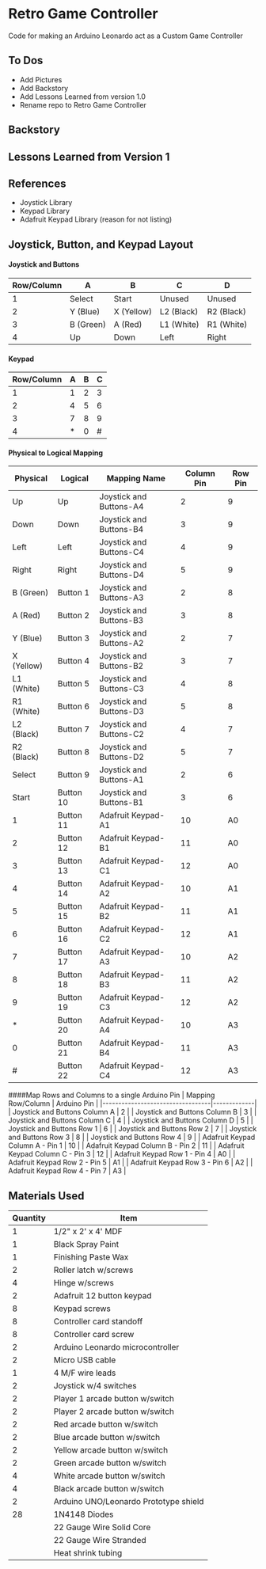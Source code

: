 # Retro Game Controller
Code for making an Arduino Leonardo act as a Custom Game Controller

## To Dos
- Add Pictures
- Add Backstory
- Add Lessons Learned from version 1.0
- Rename repo to Retro Game Controller

## Backstory

## Lessons Learned from Version 1

## References
- Joystick Library
- Keypad Library
- Adafruit Keypad Library (reason for not listing)

## Joystick, Button, and Keypad Layout
#### Joystick and Buttons
| Row/Column | A         | B          | C          | D          |
|------------|-----------|------------|------------|------------|
| 1          | Select    | Start      | Unused     | Unused     |
| 2          | Y (Blue)  | X (Yellow) | L2 (Black) | R2 (Black) |
| 3          | B (Green) | A (Red)    | L1 (White) | R1 (White) |
| 4          | Up        | Down       | Left       | Right      |
  
#### Keypad
| Row/Column | A   | B   | C   |
|------------|-----|-----|-----|
| 1          | 1   | 2   | 3   |
| 2          | 4   | 5   | 6   |
| 3          | 7   | 8   | 9   |
| 4          | *   | 0   | #   |

#### Physical to Logical Mapping
| Physical   | Logical   | Mapping Name            | Column Pin | Row Pin |
|------------|-----------|-------------------------|------------|---------|
| Up         | Up        | Joystick and Buttons-A4 | 2          | 9       |
| Down       | Down      | Joystick and Buttons-B4 | 3          | 9       |
| Left       | Left      | Joystick and Buttons-C4 | 4          | 9       |
| Right      | Right     | Joystick and Buttons-D4 | 5          | 9       |
| B (Green)  | Button 1  | Joystick and Buttons-A3 | 2          | 8       |
| A (Red)    | Button 2  | Joystick and Buttons-B3 | 3          | 8       |
| Y (Blue)   | Button 3  | Joystick and Buttons-A2 | 2          | 7       |
| X (Yellow) | Button 4  | Joystick and Buttons-B2 | 3          | 7       |
| L1 (White) | Button 5  | Joystick and Buttons-C3 | 4          | 8       |
| R1 (White) | Button 6  | Joystick and Buttons-D3 | 5          | 8       |
| L2 (Black) | Button 7  | Joystick and Buttons-C2 | 4          | 7       |
| R2 (Black) | Button 8  | Joystick and Buttons-D2 | 5          | 7       |
| Select     | Button 9  | Joystick and Buttons-A1 | 2          | 6       |
| Start      | Button 10 | Joystick and Buttons-B1 | 3          | 6       |
| 1          | Button 11 | Adafruit Keypad-A1      | 10         | A0      |
| 2          | Button 12 | Adafruit Keypad-B1      | 11         | A0      |
| 3          | Button 13 | Adafruit Keypad-C1      | 12         | A0      |
| 4          | Button 14 | Adafruit Keypad-A2      | 10         | A1      |
| 5          | Button 15 | Adafruit Keypad-B2      | 11         | A1      |
| 6          | Button 16 | Adafruit Keypad-C2      | 12         | A1      |
| 7          | Button 17 | Adafruit Keypad-A3      | 10         | A2      |
| 8          | Button 18 | Adafruit Keypad-B3      | 11         | A2      |
| 9          | Button 19 | Adafruit Keypad-C3      | 12         | A2      |
| *          | Button 20 | Adafruit Keypad-A4      | 10         | A3      |
| 0          | Button 21 | Adafruit Keypad-B4      | 11         | A3      |
| #          | Button 22 | Adafruit Keypad-C4      | 12         | A3      |

####Map Rows and Columns to a single Arduino Pin
| Mapping Row/Column               | Arduino Pin |
|----------------------------------|-------------|
| Joystick and Buttons Column A    | 2           |
| Joystick and Buttons Column B    | 3           |
| Joystick and Buttons Column C    | 4           |
| Joystick and Buttons Column D    | 5           |
| Joystick and Buttons Row 1       | 6           |
| Joystick and Buttons Row 2       | 7           |
| Joystick and Buttons Row 3       | 8           |
| Joystick and Buttons Row 4       | 9           |
| Adafruit Keypad Column A - Pin 1 | 10          |
| Adafruit Keypad Column B - Pin 2 | 11          |
| Adafruit Keypad Column C - Pin 3 | 12          |
| Adafruit Keypad Row 1 - Pin 4    | A0          |
| Adafruit Keypad Row 2 - Pin 5    | A1          |
| Adafruit Keypad Row 3 - Pin 6    | A2          |
| Adafruit Keypad Row 4 - Pin 7    | A3          |

## Materials Used
| Quantity | Item                                  |
|----------|---------------------------------------|
| 1        | 1/2" x 2' x 4' MDF                    |
| 1        | Black Spray Paint                     |
| 1        | Finishing Paste Wax                   |
| 2        | Roller latch w/screws                 |
| 4        | Hinge w/screws                        |
| 2        | Adafruit 12 button keypad             |
| 8        | Keypad screws                         |
| 8        | Controller card standoff              |
| 8        | Controller card screw                 |
| 2        | Arduino Leonardo microcontroller      |
| 2        | Micro USB cable                       |
| 1        | 4	M/F wire leads                      |
| 2        | Joystick w/4 switches                 |
| 2        | Player 1 arcade button w/switch       |
| 2        | Player 2 arcade button w/switch       |
| 2        | Red arcade button w/switch            |
| 2        | Blue arcade button w/switch           |
| 2        | Yellow arcade button w/switch         |
| 2        | Green arcade button w/switch          |
| 4        | White arcade button w/switch          |
| 4        | Black arcade button w/switch          |
| 2        | Arduino UNO/Leonardo Prototype shield |
| 28       | 1N4148 Diodes                         |
|          | 22 Gauge Wire Solid Core              |
|          | 22 Gauge Wire Stranded                |
|          | Heat shrink tubing                    |
